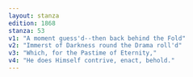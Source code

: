 ```yaml
---
layout: stanza
edition: 1868
stanza: 53
v1: "A moment guess'd--then back behind the Fold"
v2: "Immerst of Darkness round the Drama roll'd"
v3: "Which, for the Pastime of Eternity,"
v4: "He does Himself contrive, enact, behold."
---
```

